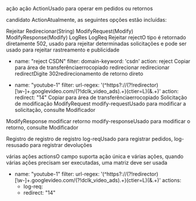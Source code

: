 ação ação
ActionUsado para operar em pedidos ou retornos

candidato
ActionAtualmente, as seguintes opções estão incluídas:

Rejeitar
Redirecionar(String)
ModifyRequest(Modify)
ModifyResponse(Modify)
LogRes
LogReq
Rejeitar
rejectO tipo é retornado diretamente 502, usado para rejeitar determinadas solicitações e pode ser usado para rejeitar rastreamento e publicidade

- name: "reject CSDN"
  filter:
    domain-keyword: 'csdn'
  action: reject
Copiar para área de transferênciaerrocopiado
redirecionar redirecionar
redirectDigite 302redirecionamento de retorno direto

- name: "youtube-1"
  filter:
    url-regex: '(^https?:\/\/(?!redirector)[\w-]+\.googlevideo\.com\/(?!dclk_video_ads).+)(ctier=L)(&.+)'
  action:
    redirect: "$1$4"
Copiar para área de transferênciaerrocopiado
Solicitação de modificação ModifyRequest
modify-requestUsado para modificar a solicitação, consulte Modificador

ModifyResponse modificar retorno
modify-responseUsado para modificar o retorno, consulte Modificador

Registro de registro de registro
log-reqUsado para registrar pedidos, log-resusado para registrar devoluções

várias ações
actionsO campo suporta ação única e várias ações, quando várias ações precisam ser executadas, uma matriz deve ser usada

- name: "youtube-1"
  filter:
    url-regex: '(^https?:\/\/(?!redirector)[\w-]+\.googlevideo\.com\/(?!dclk_video_ads).+)(ctier=L)(&.+)'
  actions:
    - log-req:
    - redirect: "$1$4"
